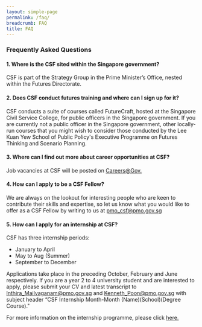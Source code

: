 ```yaml
---
layout: simple-page
permalink: /faq/
breadcrumb: FAQ
title: FAQ
---
```


### **Frequently Asked Questions**


#### **1. Where is the CSF sited within the Singapore government?** 

CSF is part of the Strategy Group in the Prime Minister’s Office, nested within the Futures Directorate. 

#### **2. Does CSF conduct futures training and where can I sign up for it?**

CSF conducts a suite of courses called FutureCraft, hosted at the Singapore Civil Service College, for public officers in the Singapore government. If you are currently not a public officer in the Singapore government, other locally-run courses that you might wish to consider those conducted by the Lee Kuan Yew School of Public Policy's Executive Programme on Futures Thinking and Scenario Planning.

#### **3. Where can I find out more about career opportunities at CSF?** 

Job vacancies at CSF will be posted on [Careers@Gov.](https://www.careers.gov.sg)

#### **4. How can I apply to be a CSF Fellow?**

We are always on the lookout for interesting people who are keen to contribute their skills and expertise, so let us know what you would like to offer as a CSF Fellow by writing to us at [pmo_csf@pmo.gov.sg](mailto:pmo_csf@pmo.gov.sg.) 

#### **5. How can I apply for an internship at CSF?**

CSF has three internship periods:

* January to April
* May to Aug (Summer)
* September to December

Applications take place in the preceding October, February and June respectively. If you are a year 2 to 4 university student and are interested to apply, please submit your CV and latest transcript to [Inthira_Mailvaganam@pmo.gov.sg](mailto:Inthira_Mailvaganam@pmo.gov.sg) and [Kenneth_Poon@pmo.gov.sg](mailto:Kenneth_Poon@pmo.gov.sg) with subject header “CSF Internship Month-Month (Name)(School)(Degree Course)."
  
For more information on the internship programme, please click [here.](/internship-programme/)

